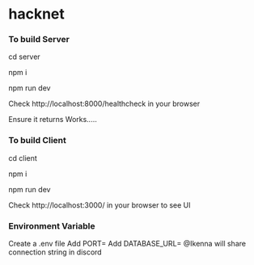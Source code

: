 # hacknet

### To build Server

cd server

npm i

npm run dev

Check http://localhost:8000/healthcheck in your browser

Ensure it returns Works.....

### To build Client

cd client

npm i

npm run dev

Check http://localhost:3000/ in your browser to see UI

### Environment Variable

Create a .env file
Add PORT=<your port number>
Add DATABASE_URL=<connection string> @Ikenna will share connection string in discord
